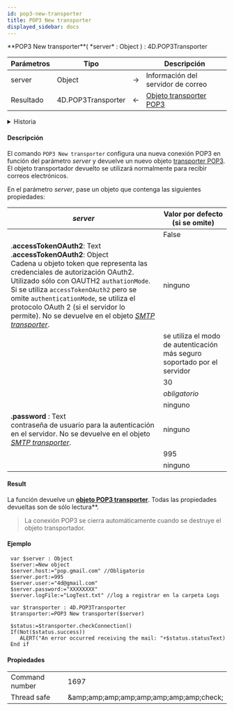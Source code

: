 ```yaml
---
id: pop3-new-transporter
title: POP3 New transporter
displayed_sidebar: docs
---
```


<!-- REF #_command_.POP3 New transporter.Syntax -->**POP3 New transporter**( *server* : Object ) : 4D.POP3Transporter<!-- END REF -->

<!--REF #_command_.POP3 New transporter.Params-->

| Parámetros | Tipo                               |   | Descripción                                                                       |
| ---------- | ---------------------------------- | - | --------------------------------------------------------------------------------- |
| server     | Object                             | → | Información del servidor de correo                                                |
| Resultado  | 4D.POP3Transporter | ← | [Objeto transporter POP3](../API/POP3TransporterClass.md#pop3-transporter-object) |

<!-- END REF-->

<details><summary>Historia</summary>

| Lanzamiento | Modificaciones |
| ----------- | -------------- |
| 18 R2       | Añadidos       |

</details>

#### Descripción

El comando `POP3 New transporter` <!-- REF #_command_.POP3 New transporter.Summary -->configura una nueva conexión POP3<!-- END REF --> en función del parámetro *server* y devuelve un nuevo objeto [transporter POP3](../API/POP3TransporterClass.md#pop3-transporter-object). El objeto transportador devuelto se utilizará normalmente para recibir correos electrónicos.

En el parámetro *server*, pase un objeto que contenga las siguientes propiedades:

| *server*                                                                                                                                                                                                                                                                                                                                                                                                                                                                                                                                                                                   | Valor por defecto (si se omite)                       |
| ------------------------------------------------------------------------------------------------------------------------------------------------------------------------------------------------------------------------------------------------------------------------------------------------------------------------------------------------------------------------------------------------------------------------------------------------------------------------------------------------------------------------------------------------------------------------------------------ | ------------------------------------------------------------------------ |
| [<!-- INCLUDE #transporter.acceptUnsecureConnection.Syntax -->](../API/POP3TransporterClass.md#acceptunsecureconnection)<br/><!-- INCLUDE #transporter.acceptUnsecureConnection.Summary -->                                                                                                                                                                                                                                                                                                                                                                                                | False                                                                    |
| .**accessTokenOAuth2**: Text<br/>.**accessTokenOAuth2**: Object<br/>Cadena u objeto token que representa las credenciales de autorización OAuth2. Utilizado sólo con OAUTH2 `authationMode`. Si se utiliza `accessTokenOAuth2` pero se omite `authenticationMode`, se utiliza el protocolo OAuth 2 (si el servidor lo permite). No se devuelve en el objeto *[SMTP transporter](../API/POP3TransporterClass.md#smtptransporterobject)*. | ninguno                                                                  |
| [<!-- INCLUDE #transporter.authenticationMode.Syntax -->](../API/POP3TransporterClass.md#authenticationmode)<br/><!-- INCLUDE #transporter.authenticationMode.Summary -->                                                                                                                                                                                                                                                                                                                                                                                                                  | se utiliza el modo de autenticación más seguro soportado por el servidor |
| [<!-- INCLUDE #transporter.connectionTimeOut.Syntax -->](../API/POP3TransporterClass.md#connectiontimeout)<br/><!-- INCLUDE #transporter.connectionTimeOut.Summary -->                                                                                                                                                                                                                                                                                                                                                                                                                     | 30                                                                       |
| [<!-- INCLUDE #transporter.host.Syntax -->](../API/POP3TransporterClass.md#host)<br/><!-- INCLUDE #transporter.host.Summary -->                                                                                                                                                                                                                                                                                                                                                                                                                                                            | *obligatorio*                                                            |
| [<!-- INCLUDE #transporter.logFile.Syntax -->](../API/POP3TransporterClass.md#logfile)<br/><!-- INCLUDE #transporter.logFile.Summary -->                                                                                                                                                                                                                                                                                                                                                                                                                                                   | ninguno                                                                  |
| **.password** : Text<br/>contraseña de usuario para la autenticación en el servidor. No se devuelve en el objeto *[SMTP transporter](../API/POP3TransporterClass.md#smtptransporterobject)*.                                                                                                                                                                                                                                                                                                                               | ninguno                                                                  |
| [<!-- INCLUDE #transporter.port.Syntax -->](../API/POP3TransporterClass.md#port)<br/><!-- INCLUDE #transporter.port.Summary -->                                                                                                                                                                                                                                                                                                                                                                                                                                                            | 995                                                                      |
| [<!-- INCLUDE #transporter.user.Syntax -->](../API/POP3TransporterClass.md#user)<br/><!-- INCLUDE #transporter.user.Summary -->                                                                                                                                                                                                                                                                                                                                                                                                                                                            | ninguno                                                                  |

#### Result

La función devuelve un [**objeto POP3 transporter**](../API/POP3TransporterClass.md#pop3-transporter-object). Todas las propiedades devueltas son de sólo lectura\*\*.

> La conexión POP3 se cierra automáticamente cuando se destruye el objeto transportador.

#### Ejemplo

```4d
 var $server : Object
 $server:=New object
 $server.host:="pop.gmail.com" //Obligatorio
 $server.port:=995
 $server.user:="4d@gmail.com"
 $server.password:="XXXXXXXX"
 $server.logFile:="LogTest.txt" //log a registrar en la carpeta Logs

 var $transporter : 4D.POP3Transporter
 $transporter:=POP3 New transporter($server)

 $status:=$transporter.checkConnection()
 If(Not($status.success))
    ALERT("An error occurred receiving the mail: "+$status.statusText)
 End if
```

#### Propiedades

|                |                                                                 |
| -------------- | --------------------------------------------------------------- |
| Command number | 1697                                                            |
| Thread safe    | &amp;amp;amp;amp;amp;amp;amp;amp;amp;check; |
